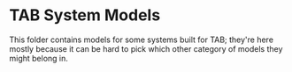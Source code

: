 # TAB System Models

This folder contains models for some systems built for TAB; they're here mostly because it can be hard to pick which other category of models they might belong in.
